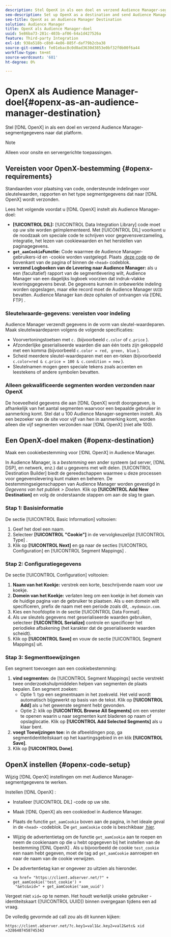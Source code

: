 ```yaml
---
description: Stel OpenX in als een doel en verzend Audience Manager-segmentgegevens naar dat platform.
seo-description: Set up OpenX as a destination and send Audience Manager segment data to that platform.
seo-title: OpenX as an Audience Manager Destination
solution: Audience Manager
title: OpenX als Audience Manager-doel
uuid: 5e86ba73-281c-403b-af06-64a1d427526a
feature: Third-party Integration
exl-id: 938a518b-c8b0-4e86-885f-daf79b2cba38
source-git-commit: fe01ebac8c0d0ad3630d3853e0bf32f0b00f6a44
workflow-type: tm+mt
source-wordcount: '681'
ht-degree: 0%

---
```


# OpenX als Audience Manager-doel{#openx-as-an-audience-manager-destination}

Stel [!DNL OpenX] in als een doel en verzend Audience Manager-segmentgegevens naar dat platform.

>[!NOTE]
>
>Alleen voor onsite en servergerichte toepassingen.

## Vereisten voor OpenX-bestemming {#openx-requirements}

Standaarden voor plaatsing van code, ondersteunde indelingen voor sleutelwaarden, rapporten en het type segmentgegevens dat naar [!DNL OpenX] wordt verzonden.

<!-- aam-openx-requirements.xml -->

Lees het volgende voordat u [!DNL OpenX] instelt als Audience Manager-doel:

* **[!UICONTROL DIL]:** [!UICONTROL Data Integration Library] code moet op uw site worden geïmplementeerd. Met [!UICONTROL DIL] voorkomt u de noodzaak om speciale code te schrijven voor gegevensverzameling, integratie, het lezen van cookiewaarden en het herstellen van paginagegevens.
* **`get_aamCookie`Functie:** Code waarmee de Audience Manager-gebruikers-id en -cookie worden vastgelegd. Plaats [&#x200B; deze code &#x200B;](../../features/destinations/get-aam-cookie-code.md) op de bovenkant van de pagina of binnen de `<head>` codeblok.
* **verzend Logboeken van de Levering naar Audience Manager:** als u een (facultatief) rapport van de segmentlevering wilt, Audience Manager van een dagelijks logboek voorzien dat indruk-vlakke leveringsgegevens bevat. De gegevens kunnen in onbewerkte indeling worden opgeslagen, maar elke record moet de Audience Manager `UUID` bevatten. Audience Manager kan deze ophalen of ontvangen via [!DNL FTP] .

### Sleutelwaarde-gegevens: vereisten voor indeling

Audience Manager verzendt gegevens in de vorm van sleutel-waardeparen. Maak sleutelwaardeparen volgens de volgende specificaties:

* Voorvertoningstoetsen met `c.` (bijvoorbeeld `c.color` of `c.price` ).
* Afzonderlijke geserialiseerde waarden die aan één toets zijn gekoppeld met een komma (bijvoorbeeld `c.color = red, green, blue` ).
* Scheid meerdere sleutel-waardeparen met een en-teken (bijvoorbeeld `c.color=red & c.price = 100 & c.condition = new` ).
* Sleutelnamen mogen geen speciale tekens zoals accenten en leestekens of andere symbolen bevatten.

### Alleen gekwalificeerde segmenten worden verzonden naar OpenX

De hoeveelheid gegevens die aan [!DNL OpenX] wordt doorgegeven, is afhankelijk van het aantal segmenten waarvoor een bepaalde gebruiker in aanmerking komt. Stel dat u 100 Audience Manager-segmenten instelt. Als een bezoeker van de site voor vijf van hen in aanmerking komt, worden alleen die vijf segmenten verzonden naar [!DNL OpenX] (niet alle 100).

## Een OpenX-doel maken {#openx-destination}

Maak een cookiebestemming voor [!DNL OpenX] in Audience Manager.

<!-- aam-openx-destination.xml -->

In Audience Manager, is a *bestemming* een ander systeem (ad server, [!DNL DSP], en netwerk, enz.) dat u gegevens met wilt delen. [!UICONTROL Destination Builder] biedt de gereedschappen waarmee u deze processen voor gegevenslevering kunt maken en beheren. De bestemmingseigenschappen van Audience Manager worden gevestigd in *Gegevens van het publiek > Doelen*. Klik op **[!UICONTROL Add New Destination]** en volg de onderstaande stappen om aan de slag te gaan.

### Stap 1: Basisinformatie

De sectie [!UICONTROL Basic Information] voltooien:

1. Geef het doel een naam.
1. Selecteer **[!UICONTROL "Cookie"]** in de vervolgkeuzelijst [!UICONTROL Type] .
1. Klik op **[!UICONTROL Next]** en ga naar de secties [!UICONTROL Configuration] en [!UICONTROL Segment Mappings] .

### Stap 2: Configuratiegegevens

De sectie [!UICONTROL Configuration] voltooien:

1. **Naam van het Koekje:** verstrek een korte, beschrijvende naam voor uw koekje.
1. **Domein van het Koekje:** verlaten leeg om een koekje in het domein van de huidige pagina van de gebruiker te plaatsen. Als u een domein wilt specificeren, prefix de naam met een periode zoals dit, `.mydomain.com`.
1. Kies een hoofdoptie in de sectie [!UICONTROL Data Format] .
1. Als uw sleutels gegevens met geserialiseerde waarden gebruiken, selecteer **[!UICONTROL Serialize]** controle en specificeer het periodieke afbakening (het karakter dat de geserialiseerde waarden scheidt).
1. Klik op **[!UICONTROL Save]** en vouw de sectie [!UICONTROL Segment Mappings] uit.

### Stap 3: Segmenttoewijzingen

Een segment toevoegen aan een cookiebestemming:

1. **vind segmenten:** de [!UICONTROL Segment Mappings] sectie verstrekt twee onderzoekshulpmiddelen helpen van segmenten de plaats bepalen. Een segment zoeken:
   * Optie 1: typ een segmentnaam in het zoekveld. Het veld wordt automatisch bijgewerkt op basis van de tekst. Klik op **[!UICONTROL Add]** als u het gewenste segment hebt gevonden.
   * Optie 2: klik op **[!UICONTROL Browse All Segments]** om een venster te openen waarin u naar segmenten kunt bladeren op naam of opslaglocatie. Klik op **[!UICONTROL Add Selected Segments]** als u klaar bent.
1. **voegt Toewijzingen toe:** in de afbeeldingen pop, ga segmentidentiteitskaart op het kaartingsgebied in en klik **[!UICONTROL Save]**.
1. Klik op **[!UICONTROL Done]**.

## OpenX instellen {#openx-code-setup}

Wijzig [!DNL OpenX] instellingen om met Audience Manager-segmentgegevens te werken.

<!-- aam-openx-code.xml -->

Instellen [!DNL OpenX] :

* Installeer [!UICONTROL DIL] -code op uw site.
* Maak [!DNL OpenX] als een cookiedoel in Audience Manager.
* Plaats de functie `get_aamCookie` boven aan de pagina, in het ideale geval in de `<head>` -codeblok. De `get_aamCookie` code is beschikbaar [&#x200B; hier &#x200B;](../../features/destinations/get-aam-cookie-code.md).
* Wijzig de advertentietag om de functie `get_aamCookie` aan te roepen en neem de cookienaam op die u hebt opgegeven bij het instellen van de bestemming [!DNL OpenX] . Als u bijvoorbeeld de cookie `test_cookie` een naam hebt gegeven, moet de tag ad `get_aamCookie` aanroepen en naar de naam van de cookie verwijzen.
* De advertentietag kan er ongeveer zo uitzien als hieronder.

  ```
  <a href= "https://client.adserver.net/?" + get_aamCookie('test_cookie') +
   "&etc&xid=" + get_aamCookie('aam_uuid')
  ```

Vergeet niet `xid=` op te nemen. Het houdt werkelijk unieke gebruiker - identiteitskaart ([!UICONTROL UUID]) binnen overgegaan tijdens een ad vraag.

De volledig gevormde ad call zou als dit kunnen kijken:

```
https://client.adserver.net/?c.key1=val1&c.key2=val2&etc& xid =3286487458745343
```
